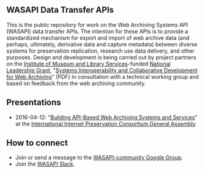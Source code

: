 ## WASAPI Data Transfer APIs

This is the public repository for work on the Web Archiving Systems API (WASAPI) data transfer APIs. The intention for these APIs is to provide a standardized mechanism for export and import of web archive data (and perhaps, ultimately, derivative data and capture metadata) between diverse systems for preservation replication, research use data delivery, and other purposes. Design and development is being carried out by project partners on the [Institute of Museum and Library Services](https://www.imls.gov/)-funded [National Leadership Grant](https://www.imls.gov/grants/available/national-leadership-grants-libraries), "[Systems Interoperability and Collaborative Development for Web Archiving](https://www.imls.gov/sites/default/files/proposal_narritive_lg-71-15-0174_internet_archive.pdf)" (PDF) in consultation with a technical working group and based on feedback from the web archiving community.

## Presentations
* 2016-04-12: "[Building API-Based Web Archiving Systems and Services](https://docs.google.com/presentation/d/1b2ZB6RmLFYhMxaoaxQMBHOyWmQowBjyiiVg1z33DrLM/edit#slide=id.p)" at the [International Internet Preservation Consortium General Assembly](http://www.netpreserve.org/general-assembly/2016/overview)

## How to connect
* Join or send a message to the [WASAPI-community Google Group](https://groups.google.com/forum/#!forum/wasapi-community).
* Join the [WASAPI Slack](https://wasapi.slack.com/).
